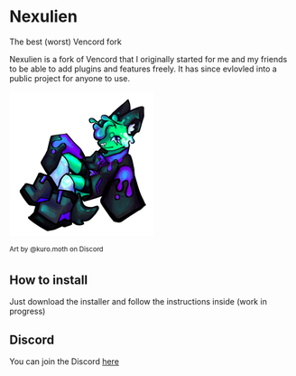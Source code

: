# Nexulien

The best (worst) Vencord fork

Nexulien is a fork of Vencord that I originally started for me and my friends to be able to add plugins and features freely. It has since evlovled into a public project for anyone to use.

<img src="https://raw.githubusercontent.com/Nexulien/Assets/refs/heads/main/lyra.png" height="256px"></img>

<sup>Art by @kuro.moth on Discord</sub>

## How to install
Just download the installer and follow the instructions inside (work in progress)

## Discord
You can join the Discord [here](https://discord.gg/VS2wePpjnt)
